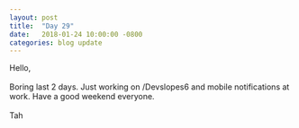 ```yaml
---
layout: post
title:  "Day 29"
date:   2018-01-24 10:00:00 -0800
categories: blog update
---
```

Hello,
<br><br>
Boring last 2 days. Just working on /Devslopes6 and mobile notifications at work. Have a good weekend everyone.
<br><br>
Tah

